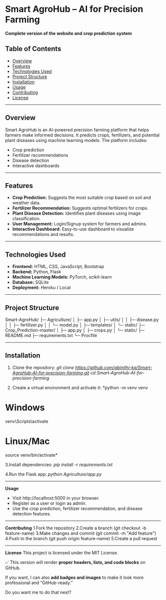 # Smart AgroHub – AI for Precision Farming

**Complete version of the website and crop prediction system**

## Table of Contents

- [Overview](#overview)  
- [Features](#features)  
- [Technologies Used](#technologies-used)  
- [Project Structure](#project-structure)  
- [Installation](#installation)  
- [Usage](#usage)  
- [Contributing](#contributing)  
- [License](#license)  

---

## Overview

Smart AgroHub is an AI-powered precision farming platform that helps farmers make informed decisions. It predicts crops, fertilizers, and potential plant diseases using machine learning models. The platform includes:

- Crop prediction  
- Fertilizer recommendations  
- Disease detection  
- Interactive dashboards  

---

## Features

- **Crop Prediction:** Suggests the most suitable crop based on soil and weather data.  
- **Fertilizer Recommendation:** Suggests optimal fertilizers for crops.  
- **Plant Disease Detection:** Identifies plant diseases using image classification.  
- **User Management:** Login/Signup system for farmers and admins.  
- **Interactive Dashboard:** Easy-to-use dashboard to visualize recommendations and results.  

---

## Technologies Used

- **Frontend:** HTML, CSS, JavaScript, Bootstrap  
- **Backend:** Python, Flask  
- **Machine Learning Models:** PyTorch, scikit-learn  
- **Database:** SQLite  
- **Deployment:** Heroku / Local  

---

## Project Structure

Smart-AgroHub/
├─ Agriculture/
│ ├─ app.py
│ ├─ utils/
│ │ ├─ disease.py
│ │ ├─ fertilizer.py
│ │ └─ model.py
│ ├─ templates/
│ └─ static/
├─ Crop_Prediction-master/
│ ├─ app.py
│ ├─ crops.py
│ └─ static/
├─ README.md
├─ requirements.txt
└─ Procfile

---

## Installation

1. Clone the repository:
*git clone https://github.com/abinithi-ka/Smart-AgroHub-AI-for-precision-farming.git
cd Smart-AgroHub-AI-for-precision-farming*


2. Create a virtual environment and activate it:
*python -m venv venv
# Windows
venv\Scripts\activate
# Linux/Mac
source venv/bin/activate*

3.Install dependencies:
*pip install -r requirements.txt*

4.Run the Flask app:
*python Agriculture/app.py*

--- 
**Usage**
- Visit http://localhost:5000 in your browser.
- Register as a user or login as admin.
- Use the crop prediction, fertilizer recommendation, and disease detection features.

---
**Contributing**
1.Fork the repository
2.Create a branch (git checkout -b feature-name)
3.Make changes and commit (git commit -m "Add feature")
4.Push to the branch (git push origin feature-name)
5.Create a pull request

---
**License**
This project is licensed under the MIT License.


✅ This version will render **proper headers, lists, and code blocks** on GitHub.  

If you want, I can also **add badges and images** to make it look more professional and “GitHub-ready.”  

Do you want me to do that next?


